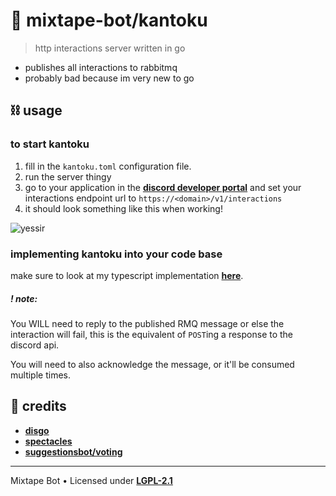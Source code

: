 # 📡 mixtape-bot/kantoku

> http interactions server written in go

- publishes all interactions to rabbitmq
- probably bad because im very new to go

## ⛓️ usage

### to start kantoku

1. fill in the `kantoku.toml` configuration file.
2. run the server thingy
3. go to your application in the [**discord developer portal**](https://discord.com/developers/applications) and set your interactions endpoint url to `https://<domain>/v1/interactions`
4. it should look something like this when working!

![yessir](https://media.discordapp.net/attachments/830270945213284403/933854420410728458/unknown.png)

### implementing kantoku into your code base

make sure to look at my typescript implementation [**here**](/test).

##### ! _note:_

You WILL need to reply to the published RMQ message or else the interaction will fail,
this is the equivalent of `POST`ing a response to the discord api.

You will need to also acknowledge the message, or it'll be consumed multiple times.

## 📜 credits

- [**disgo**](https://github.com/DisgoOrg/Disgo)
- [**spectacles**](https://github.com/spac-tacles/go)
- [**suggestionsbot/voting**](https://github.com/suggestionsbot/voting) 

---

Mixtape Bot &bull; Licensed under [**LGPL-2.1**](/LICENSE) 
